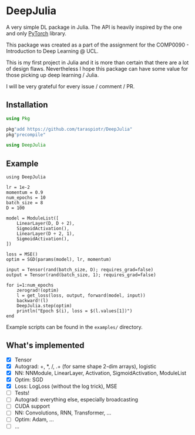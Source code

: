 # DeepJulia
A very simple DL package in Julia. The API is heavily inspired by the one and only [PyTorch](https://pytorch.org) library.

This package was created as a part of the assignment for the COMP0090 - Introduction to Deep Learning @ UCL.

This is my first project in Julia and it is more than certain that there are a lot of design flaws. Nevertheless I hope this package can have some value for those picking up deep learning / Julia.

I will be very grateful for every issue / comment / PR.


## Installation

```Julia
using Pkg

pkg"add https://github.com/taraspiotr/DeepJulia"
pkg"precompile"

using DeepJulia
```

## Example

```
using DeepJulia

lr = 1e-2
momentum = 0.9
num_epochs = 10
batch_size = 8
D = 100

model = ModuleList([
    LinearLayer(D, D ÷ 2),
    SigmoidActivation(),
    LinearLayer(D ÷ 2, 1),
    SigmoidActivation(),
])

loss = MSE()
optim = SGD(params(model), lr, momentum)

input = Tensor(rand(batch_size, D); requires_grad=false)
output = Tensor(rand(batch_size, 1); requires_grad=false)

for i=1:num_epochs
    zerograd!(optim)
    l = get_loss(loss, output, forward(model, input))
    backward!(l)
    DeepJulia.step(optim)
    println("Epoch $(i), loss = $(l.values[1])")
end
```

Example scripts can be found in the `examples/` directory.

## What's implemented

- [x] Tensor
- [x] Autograd: +, *, /, .+ (for same shape 2-dim arrays), logistic
- [x] NN: NNModule, LinearLayer, Activation, SigmoidActivation, ModuleList
- [x] Optim: SGD
- [x] Loss: LogLoss (without the log trick), MSE
- [ ] Tests!
- [ ] Autograd: everything else, especially broadcasting
- [ ] CUDA support
- [ ] NN: Convolutions, RNN, Transformer, ...
- [ ] Optim: Adam, ...
- [ ] ...
